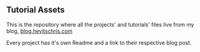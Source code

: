 ## Tutorial Assets
This is the repository where all the projects' and tutorials' files live from my blog, [blog.heyitschris.com](https://blog.heyitschris.com)

Every project has it's own Readme and a link to their respective blog post.
